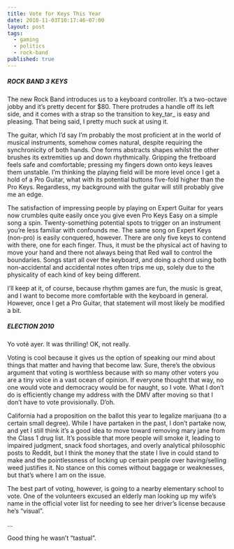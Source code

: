 ```yaml
---
title: Vote for Keys This Year
date: 2010-11-03T10:17:46-07:00
layout: post
tags:
  - gaming
  - politics
  - rock-band
published: true
---
```

##### ROCK BAND 3 KEYS

The new Rock Band introduces us to a keyboard controller. It&#8217;s a two-octave jobby and it&#8217;s pretty decent for $80. There protrudes a handle off its left side, and it comes with a strap so the transition to key_tar_ is easy and pleasing. That being said, I pretty much suck at using it.

<!--more-->

The guitar, which I&#8217;d say I&#8217;m probably the most proficient at in the world of musical instruments, somehow comes natural, despite requiring the synchronicity of both hands. One forms abstracts shapes whilst the other brushes its extremities up and down rhythmically. Gripping the fretboard feels safe and comfortable; pressing my fingers down onto keys leaves them unstable. I&#8217;m thinking the playing field will be more level once I get a hold of a Pro Guitar, what with its potential buttons five-fold higher than the Pro Keys. Regardless, my background with the guitar will still probably give me an edge.

The satisfaction of impressing people by playing on Expert Guitar for years now crumbles quite easily once you give even Pro Keys Easy on a simple song a spin. Twenty-something potential spots to trigger on an instrument you&#8217;re less familiar with confounds me. The same song on Expert Keys (non-pro) is easily conquered, however. There are only five keys to contend with there, one for each finger. Thus, it must be the physical act of having to move your hand and there not always being that Red wall to control the boundaries. Songs start all over the keyboard, and doing a chord using both non-accidental and accidental notes often trips me up, solely due to the physicality of each kind of key being different.

I&#8217;ll keep at it, of course, because rhythm games are fun, the music is great, and I want to become more comfortable with the keyboard in general. However, once I get a Pro Guitar, that statement will most likely be modified a bit.

##### ELECTION 2010

Yo voté ayer. It was thrilling! OK, not really.

Voting is cool because it gives us the option of speaking our mind about things that matter and having that become law. Sure, there&#8217;s the obvious argument that voting is worthless because with so many other voters you are a tiny voice in a vast ocean of opinion. If everyone thought that way, no one would vote and democracy would be for naught, so I vote. What I don&#8217;t do is efficiently change my address with the DMV after moving so that I don&#8217;t have to vote provisionally. D&#8217;oh.

California had a proposition on the ballot this year to legalize marijuana (to a certain small degree). While I have partaken in the past, I don&#8217;t partake now, and yet I still think it&#8217;s a good idea to move toward removing mary jane from the Class 1 drug list. It&#8217;s possible that more people will smoke it, leading to impaired judgment, snack food shortages, and overly analytical philosophic posts to Reddit, but I think the money that the state I live in could stand to make and the pointlessness of locking up certain people over having/selling weed justifies it. No stance on this comes without baggage or weaknesses, but that&#8217;s where I am on the issue.

The best part of voting, however, is going to a nearby elementary school to vote. One of the volunteers excused an elderly man looking up my wife&#8217;s name in the official voter list for needing to see her driver&#8217;s license because he&#8217;s &#8220;visual&#8221;.

&#8230;

Good thing he wasn&#8217;t &#8220;tastual&#8221;.
